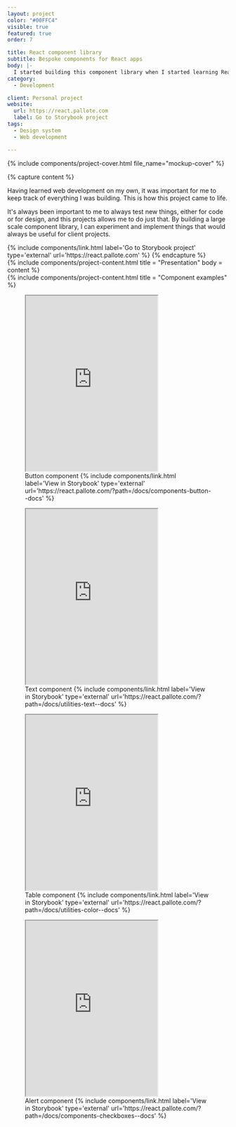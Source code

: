 ```yaml
---
layout: project
color: "#00FFC4"
visible: true
featured: true
order: 7

title: React component library
subtitle: Bespoke components for React apps
body: |-
  I started building this component library when I started learning React and have been completing it ever since. It's a great way to keep learning, and also to have a collection of resources at hand when I build design systems for new projects.
category:
  - Development

client: Personal project
website:
  url: https://react.pallote.com
  label: Go to Storybook project
tags:
  - Design system
  - Web development

---
```


<div class="section section--fullWidth">
  <div class="section__container">
    {% include components/project-cover.html file_name="mockup-cover" %}
  </div>
</div>

{% capture content %}
  <p>Having learned web development on my own, it was important for me to keep track of everything I was building. This is how this project came to life.</p>
  <p>It's always been important to me to always test new things, either for code or for design, and this projects allows me to do just that. By building a large scale component library, I can experiment and implement things that would always be useful for client projects.</p>
  {% include components/link.html label='Go to Storybook project' type='external' url='https://react.pallote.com' %}
{% endcapture %}

<div class="section">
  <div class="section__container">
    {% include components/project-content.html
      title = "Presentation"
      body = content
    %}
  </div>
</div>

<div class="section">
  <div class="section__container">
    {% include components/project-content.html
      title = "Component examples"
    %}
    <figure class="section__content">
      <iframe
        src="https://react.pallote.com/iframe.html?args=&id=components-button--docs&viewMode=docs"
        height="400"
      ></iframe>
      <figcaption class="project__legend caption">
        Button component
        {% include components/link.html label='View in Storybook' type='external' url='https://react.pallote.com/?path=/docs/components-button--docs' %}
      </figcaption>
    </figure>
    <figure class="section__content">
      <iframe
        src="https://react.pallote.com/iframe.html?args=&id=utilities-text--docs&viewMode=story"
        height="400"
      ></iframe>
      <figcaption class="project__legend caption">
        Text component
        {% include components/link.html label='View in Storybook' type='external' url='https://react.pallote.com/?path=/docs/utilities-text--docs' %}
      </figcaption>
    </figure>
    <figure class="section__content">
      <iframe
        src="https://react.pallote.com/iframe.html?args=&id=utilities-color--docs&viewMode=story"
        height="400"
      ></iframe>
      <figcaption class="project__legend caption">
        Table component
        {% include components/link.html label='View in Storybook' type='external' url='https://react.pallote.com/?path=/docs/utilities-color--docs' %}
      </figcaption>
    </figure>
    <figure class="section__content">
      <iframe
        src="https://react.pallote.com/iframe.html?args=&id=components-checkboxes--docs&viewMode=story"
        height="400"
      ></iframe>
      <figcaption class="project__legend caption">
        Alert component
        {% include components/link.html label='View in Storybook' type='external' url='https://react.pallote.com/?path=/docs/components-checkboxes--docs' %}
      </figcaption>
    </figure>
  </div>
</div>

